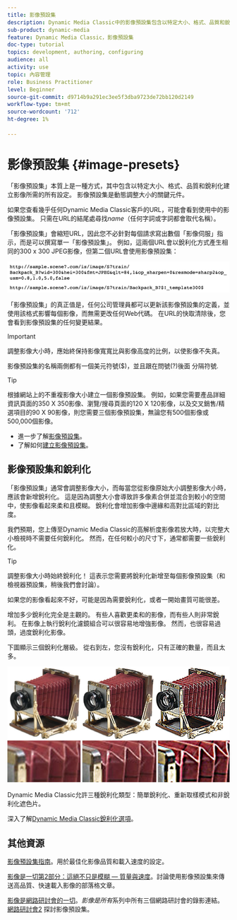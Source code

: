 ```yaml
---
title: 影像預設集
description: Dynamic Media Classic中的影像預設集包含以特定大小、格式、品質和銳利化建立影像所需的所有設定。 影像預設集是動態調整大小的關鍵元件。 當您在Dynamic Media Classic中查看URL時，可以輕鬆查看影像預設集是否在使用中。 了解影像預設集、其為何如此實用，以及如何建立預設集。
sub-product: dynamic-media
feature: Dynamic Media Classic，影像預設集
doc-type: tutorial
topics: development, authoring, configuring
audience: all
activity: use
topic: 內容管理
role: Business Practitioner
level: Beginner
source-git-commit: d9714b9a291ec3ee5f3dba9723de72bb120d2149
workflow-type: tm+mt
source-wordcount: '712'
ht-degree: 1%

---
```



# 影像預設集 {#image-presets}

「影像預設集」本質上是一種方式，其中包含以特定大小、格式、品質和銳利化建立影像所需的所有設定。 影像預設集是動態調整大小的關鍵元件。

如果您查看幾乎任何Dynamic Media Classic客戶的URL，可能會看到使用中的影像預設集。 只需在URL的結尾處尋找$name$（任何字詞或字詞都會取代名稱）。

「影像預設集」會縮短URL，因此您不必針對每個請求寫出數個「影像伺服」指示，而是可以撰寫單一「影像預設集」。 例如，這兩個URL會以銳利化方式產生相同的300 x 300 JPEG影像，但第二個URL會使用影像預設集：

![影像](assets/image-presets/image-preset-2.png)

「影像預設集」的真正值是，任何公司管理員都可以更新該影像預設集的定義，並使用該格式影響每個影像，而無需更改任何Web代碼。 在URL的快取清除後，您會看到影像預設集的任何變更結果。

>[!IMPORTANT]
>
>調整影像大小時，應始終保持影像寬寬比與影像高度的比例，以使影像不失真。

影像預設集的名稱兩側都有一個美元符號($)，並且跟在問號(?)後面 分隔符號.

>[!TIP]
>
>根據網站上的不重複影像大小建立一個影像預設集。 例如，如果您需要產品詳細資訊頁面的350 X 350影像、瀏覽/搜尋頁面的120 X 120影像，以及交叉銷售/精選項目的90 X 90影像，則您需要三個影像預設集，無論您有500個影像或500,000個影像。

- 進一步了解[影像預設集](https://docs.adobe.com/content/help/en/dynamic-media-classic/using/image-sizing/setting-image-presets.html)。
- 了解如何[建立影像預設集](https://docs.adobe.com/content/help/en/dynamic-media-classic/using/image-sizing/setting-image-presets.html#creating-an-image-preset)。

## 影像預設集和銳利化

「影像預設集」通常會調整影像大小，而每當您從影像原始大小調整影像大小時，應該會新增銳利化。 這是因為調整大小會導致許多像素合併並混合到較小的空間中，使影像看起來柔和且模糊。 銳利化會增加影像中邊緣和高對比區域的對比度。

我們預期，您上傳至Dynamic Media Classic的高解析度影像若放大時，以完整大小檢視時不需要任何銳利化。 然而，在任何較小的尺寸下，通常都需要一些銳利化。

>[!TIP]
>
>調整影像大小時始終銳利化！ 這表示您需要將銳利化新增至每個影像預設集（和檢視器預設集，稍後我們會討論）。
>
>如果您的影像看起來不好，可能是因為需要銳利化，或者一開始畫質可能很差。

增加多少銳利化完全是主觀的。 有些人喜歡更柔和的影像，而有些人則非常銳利。 在影像上執行銳利化濾鏡組合可以很容易地增強影像。 然而，也很容易過頭，過度銳利化影像。

下圖顯示三個銳利化層級。 從右到左，您沒有銳利化，只有正確的數量，而且太多。

![影像](assets/image-presets/image-presets-1.jpg)

Dynamic Media Classic允許三種銳利化類型：簡單銳利化、重新取樣模式和非銳利化遮色片。

深入了解[Dynamic Media Classic銳利化選項](https://docs.adobe.com/content/help/en/dynamic-media-classic/using/master-files/sharpening-image.html#sharpening_an_image)。

## 其他資源

[影像預設集指南](https://www.adobe.com/content/dam/www/us/en/experience-manager/pdfs/dynamic-media-image-preset-guide.pdf)。用於最佳化影像品質和載入速度的設定。

[影像是一切第2部分：這絕不只是模糊 — 質量與速度](https://theblog.adobe.com/image-is-everything-part-2-its-never-just-a-blur-quality-versus-speed/)。討論使用影像預設集來傳送高品質、快速載入影像的部落格文章。

[影像是網路研討會的一切](https://dynamicmediaseries2019.enterprise.adobeevents.com/)。_影像是所有_&#x200B;系列中所有三個網路研討會的錄影連結。 [網路研討會2](https://seminars.adobeconnect.com/p6lqaotpjnd3) 探討影像預設集。
